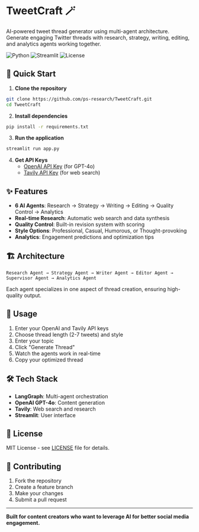 # TweetCraft 🪄

AI-powered tweet thread generator using multi-agent architecture. Generate engaging Twitter threads with research, strategy, writing, editing, and analytics agents working together.

![Python](https://img.shields.io/badge/python-3.8+-blue.svg)
![Streamlit](https://img.shields.io/badge/streamlit-1.28+-red.svg)
![License](https://img.shields.io/badge/license-MIT-green.svg)

## 🚀 Quick Start

1. **Clone the repository**
```bash
git clone https://github.com/ps-research/TweetCraft.git
cd TweetCraft
```

2. **Install dependencies**
```bash
pip install -r requirements.txt
```

3. **Run the application**
```bash
streamlit run app.py
```

4. **Get API Keys**
   - [OpenAI API Key](https://platform.openai.com/api-keys) (for GPT-4o)
   - [Tavily API Key](https://tavily.com) (for web search)

## ✨ Features

- **6 AI Agents**: Research → Strategy → Writing → Editing → Quality Control → Analytics
- **Real-time Research**: Automatic web search and data synthesis
- **Quality Control**: Built-in revision system with scoring
- **Style Options**: Professional, Casual, Humorous, or Thought-provoking
- **Analytics**: Engagement predictions and optimization tips

## 🏗️ Architecture

```
Research Agent → Strategy Agent → Writer Agent → Editor Agent → Supervisor Agent → Analytics Agent
```

Each agent specializes in one aspect of thread creation, ensuring high-quality output.

## 📱 Usage

1. Enter your OpenAI and Tavily API keys
2. Choose thread length (2-7 tweets) and style
3. Enter your topic
4. Click "Generate Thread"
5. Watch the agents work in real-time
6. Copy your optimized thread

## 🛠️ Tech Stack

- **LangGraph**: Multi-agent orchestration
- **OpenAI GPT-4o**: Content generation
- **Tavily**: Web search and research
- **Streamlit**: User interface

## 📄 License

MIT License - see [LICENSE](LICENSE) file for details.

## 🤝 Contributing

1. Fork the repository
2. Create a feature branch
3. Make your changes
4. Submit a pull request

---

**Built for content creators who want to leverage AI for better social media engagement.**
